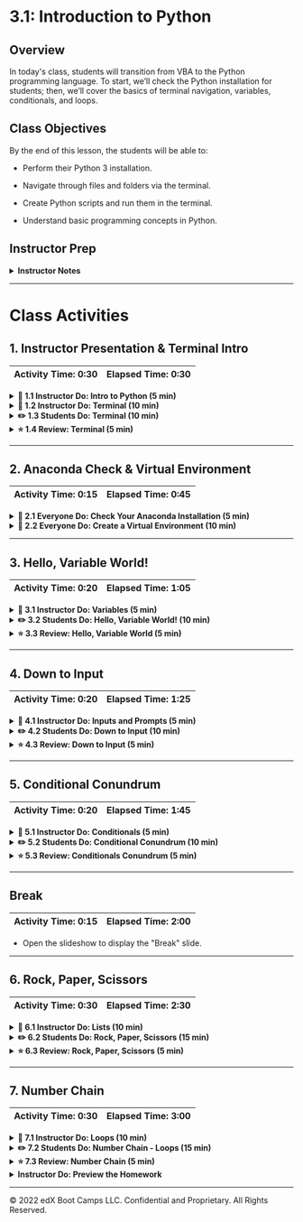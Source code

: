 # 3.1: Introduction to Python

## Overview

In today's class, students will transition from VBA to the Python programming language. To start, we’ll check the Python installation for students; then, we’ll cover the basics of terminal navigation, variables, conditionals, and loops.

## Class Objectives

By the end of this lesson, the students will be able to:

* Perform their Python 3 installation.

* Navigate through files and folders via the terminal.

* Create Python scripts and run them in the terminal.

* Understand basic programming concepts in Python.

## Instructor Prep

<details>
  <summary><strong>Instructor Notes</strong></summary>

* Students should have installed Anaconda before class. Today, the students will be using Python from their Anaconda installation. Take a moment to ensure that everyone has installed Anaconda. After a brief tutorial on using Git Bash and Mac terminal, the students will be creating the virtual environment that will be used with Juptyer Notebook and Pandas next week.

* Students may find themselves frustrated by some of the quirks that Git Bash and terminal, and Python. It’s important that you maintain a positive tone and are prepared to help the class fix whatever bugs they encounter.

* Try to identify confused students who may be reluctant to raise their hands and ask for assistance. Have the TAs circulate during the sections of the lesson that deal with console commands, especially as very few students will have ever worked with a computer this way. Also, regularly encourage the class to ask questions whenever they are confused, and reassure them that confusion is simply part of the learning process.

* Have your TAs refer to the [Time Tracker](TimeTracker.xlsx) to stay on track.

* If you have issues with any of today's activities, you may report them [here](http://tiny.cc/BootCampFeedback).

</details>

- - -

# Class Activities

## 1. Instructor Presentation & Terminal Intro

| Activity Time:       0:30 |  Elapsed Time:      0:30  |
|---------------------------|---------------------------|

<details>
  <summary><strong>📣 1.1 Instructor Do: Intro to Python (5 min)</strong></summary>

* Open the [slideshow](https://docs.google.com/presentation/d/1dd31Qpb8ksD2tUfeQT4b9qr44Vz-EB8ZbPl5ACwQoRQ/edit?usp=sharing), and use the first few slides to facilitate your welcome to the class. Cover the following points:

  * Welcome students, and explain that we will now proceed to a more traditional programming language, Python, which we’ll be working with for the next several weeks.

  * Explain to students that the most significant change from Visual Basic will be the syntax; the fundamental concepts are the same.

</details>

<details>
  <summary><strong>📣 1.2 Instructor Do: Terminal (10 min)</strong></summary>

* Continue using the slideshow to accompany this demonstration.

* Explain that all Python code will be executed through either Git Bash or the Mac Terminal. Windows users should always use Git Bash, and Mac users should use the Terminal.

* Send out [CommonCommands.txt](Activities/01-Ins_Terminal/Solved/CommonCommands.txt) for the students to use as a reference.

* Open up the terminal or Git Bash, and guide students through the following commands:

  * `cd` changes the directory.

  * `cd ~` changes to the home directory.

  * `cd ..` moves up one directory.

  * `ls` lists files in the folder.

  * `pwd` shows the current directory.

  * `mkdir <FOLDERNAME>` creates a new directory with the FOLDERNAME.

  * `touch <FILENAME>` creates a new file with the FILENAME.

  * `rm <FILENAME>` deletes a file.

  * `rm -r <FOLDERNAME>` deletes a folder; note the “-r” to students.

  * `open .` opens the current folder on Macs.

  * `explorer .` opens the current folder on Windows.

  * `open <FILENAME>` opens a specific file on Macs.

  * `explorer <FILENAME>` opens a specific file on Windows.

  * The following image captures a demonstration of the listed commands.
  ![Terminal Example](Images/TerminalExample.png).

* Take a moment to answer any questions before proceeding.

* Now that you have demonstrated basic terminal navigation, guide students through editing Python files and running them in the terminal.

  * Create and navigate into a `PythonStuff` folder on the desktop.

  * Create and open `first_file.py` using the text editor.

  * Add `print("This is my first Python file")`, and save the code.

  * Return to the terminal, and run the file using `python first_file.py`.

  * Explain that `python <FILENAME>.py` tells the computer that this is a Python file and to run the code.

  * The following image captures these commands in the terminal:

  ![Terminal Example](Images/02-Terminal_Example.png)

  * Repeat the process with `second_file.py`, using the code `print("This is my second python file")`.

</details>

<details>
  <summary><strong>✏️ 1.3 Students Do: Terminal (10 min)</strong></summary>

* Now, students will do some work in the terminal. They’ll create three folders and a pair of Python files to print strings of their own creation to the console.

* After answering any questions that students have about the activity, send out the instructions.

* Open the slideshow, and use the next slides as an accompaniment to the activity.

* **Instructions**

* Use the following instructions and commands in your terminal:

  * Create a folder called `LearnPython`.

  * Navigate into the folder.

  * Inside `LearnPython`, create another folder called `Assignment1`.

  * Inside `Assignment1`, create a file called `quick_python.py`.

  * Add a print statement to `quick_python.py`.

  * Run `quick_python.py`.

  * Return to the `LearnPython` folder.

  * Inside `LearnPython`, create another folder called `Assignment2`.

  * Inside `Assignment2`, create a file called `quick_python2.py`.

  * Add a different print statement to `quick_python2.py`.

  * Run `quick_python2.py`.

</details>

<details>
  <summary><strong>⭐ 1.4 Review: Terminal (5 min)</strong></summary>

* Open and send out [TerminalGamesSolved.sh](Activities/02-Stu_TerminalTest/Solved/TerminalGamesSolved.sh), then work through the solution code in the terminal while displaying the results on the computer.

* Cover the following key points during your review of this activity:

  * `mkdir` will make the directories.

  * `cd` changes into directories.

  * `touch` will create the file. It will be empty.

  * To add lines of code to these files, simply edit them in a text editor.

  * Then, we can run the code using `python quick_python.py`. Remind students using Macs to run the `which python` command, which will allow them to check that they are using Anaconda's Python (3.7+) instead of the default Mac version (2.7).

  * `cd ..` will take you back **one** level to the `LearnPython` folder, where the process can be repeated.

  * `cd ../..` will take you back **two** levels.

  * Demonstrate and discuss the benefit of using the tab key for autocompletion while typing the path to a directory or running a file.

  * Demonstrate and discuss the benefits of using the _up_ and _down_ arrow keys instead of repeatedly typing commands or using the tab key.

  * Finally, guide students through the process of retrieving their command history by typing `history` on the command line.

</details>

- - -

## 2. Anaconda Check & Virtual Environment

| Activity Time:       0:15 |  Elapsed Time:      0:45  |
|---------------------------|---------------------------|

<details>
  <summary><strong>🎉 2.1 Everyone Do: Check Your Anaconda Installation (5 min)</strong></summary>

* Open the slideshow, and use the next slides for this activity.

* Quickly check that students have `conda` installed and added to their path.

* Open up the console, and have students follow along.

  * Enter `conda --version`, which will display the version of Anaconda installed, as in the following image:

    ![Anaconda Version](Images/conda_version.png)

* Have TAs help any students who are experiencing difficulty. The most common problem will likely be that some students with Windows don't have the Anaconda PATH variable set.

  * This can be fixed manually by adding the PATH to Windows' environment variables. An easier solution is to uninstall/reinstall Anaconda and make sure to check the "Install to Path" box that comes up in a menu.

</details>

<details>
  <summary><strong>🎉 2.2 Everyone Do: Create a Virtual Environment (10 min)</strong></summary>

* Continue stepping through the slideshow as an accompaniment to this activity.

* Next, proceed to an explanation of [managing virtual environments](https://conda.io/docs/user-guide/tasks/manage-environments.html).

  * Virtual environments create an isolated environment for Python projects.

  * Explain how different projects can have different dependencies.

  * Explain how different projects might also use different types and versions of libraries.

  * This virtual environment will make sure that everyone has all the right dependencies for future class activities.

* Create the `PythonData` virtual environment that will run Python 3.7. This will help solve issues where students have multiple versions of Python installed.

  * First, send out the [Mac OSX requirements file](intro_python_requirements_osx.yml) and [Windows requirements files](intro_python_requirements_windows.yml) to students, and have them save the file for their operating system to their desktop.

    * Inform the students that these files will tell Anaconda which version of Python and compatible libraries to install in their virtual environment. Throughout the course they will use the libraries in this virtual environment.

  * Using the command line, have the students navigate to their desktop using the commands they learned in the previous activity.

  * Then, have the students type and run `conda env create -f <intro python requirements file>` in the terminal.

    * **Note:** Conda will use the first line of the "yaml" file, `name: PythonData`, to create the `PythonData` environment.

    * Ensure that students use the appropriate requirements file for their operating system.

    * Let the students know that this installation may take a few minutes.

  * Once the installation is complete, have the students type and enter `conda activate PythonData` to activate the environment.

  * Point out that when `(PythonData)` appears in the terminal window, they are in their virtual `PythonData` environment.

  * Now, make sure that everyone is using the correct version of Python by entering `python --version`, as in the following image:

    ![Python version](Images/python_version.png)

  * Finally, explain that you can exit the environment by entering `conda deactivate`.

* Remind students that they will need to activate their environment each time they open a new terminal. Windows users should always use `git-bash` for their terminal.

</details>

- - -

## 3. Hello, Variable World!

| Activity Time:       0:20 |  Elapsed Time:      1:05  |
|---------------------------|---------------------------|

<details>
  <summary><strong>📣 3.1 Instructor Do: Variables (5 min)</strong></summary>

* Continue through the slideshow, using the next few slides to faciliate a discussion about variables.

* Open and share [variables.py](Activities/03-Ins_Variables/Solved/variables.py), and explain to students that variables let us store information that we can use later.

  * Remind students how VBA accessed certain values when they referred to a specific cell. This is essentially what a variable does in Python&mdash;it stores a value.

* Guide students through the code, and explain the following points:

  * Variables can store different data types, like strings, integers, and an entirely new data type called Booleans, which hold `True` or `False` values.

    ```python
    # Creates a variable with a string "Frankfurter"
    title = "Frankfurter"

    # Creates a variable with an integer 80
    years = 80

    # Creates a variable with the boolean value of True
    expert_status = True
    ```

  * We can print statements that include variables, but traditional Python formatting won't concatenate strings with other data types. This means integers and Booleans must be cast as strings using the `str()` function.

    ```python
    # Prints a statement adding the variable
    print("Nick is a professional " + title)

    # Convert the integer years into a string and prints
    print("He has been coding for " + str(years) + " years")

    # Converts a boolean into a string and prints
    print("Expert status: " + str(expert_status))
    ```

  * Alternatively, the **f-string** method of string interpolation allows strings to be formatted with different data types. Demonstrate the differences by refactoring the last print statement as an f-string:

    ```python
    # An f-string accepts all data types without conversion
    print(f"Expert status: {expert_status}")
    ```

* Send out the following reference guide for [Python 3's f-Strings](https://realpython.com/python-f-strings/).

* Answer any questions that students may have before moving on to the next activity.

</details>

<details>
  <summary><strong>✏️ 3.2 Students Do: Hello, Variable World! (10 min)</strong></summary>

* Continue through the slideshow, using the next slides as an accompaniment to this activity.

* Now it’s time to create a simple Python application that uses variables. The application will run calculations on integers and print strings out to the console.

* Open up [04-Stu_HelloVariableWorld](Activities/04-Stu_HelloVariableWorld/Solved/HelloVariableWorld.py) within the command line, and run and discuss the code to give students an idea of how the application should function, as captured in the following image:

  ![Hello Variable World](Images/04-HelloVariableWorld_Output.png)

* Then, send out the following instructions:

* **Instructions**

  * Create two variables, called `name` and `country`, that will hold strings.

  * Create two variables, called `age` and `hourly_wage`, that will hold integers.

  * Create a variable called `satisfied`, which will hold a Boolean.

  * Create a variable called `daily_wage`, which will hold the value of `hourly_wage` multiplied by 8.

  * With an `f-string`, print the `daily_wage` and `satisfied` variables.

</details>

<details>
  <summary><strong>⭐ 3.3 Review: Hello, Variable World (5 min)</strong></summary>

* Open [HelloVariableWorld.py](Activities/04-Stu_HelloVariableWorld/Solved/HelloVariableWorld.py), share the file with the students, and go over the solution file line by line with the class, answering whatever questions students may have.

* Cover the following key points during the discussion:

  * Each variable has to be declared individually but does not have to be cast at declaration. Python figures out the data type on its own.

  * Integer variables can be placed into calculations by using their name.

  * Even though Booleans look like strings, they do not use quotations in their declaration, as in the following image:

    ![Declaring Variables](Images/04-HelloVariableWorld_Variables.png)

  * When traditionally printing out integers and Booleans with strings, the variables must also be cast as strings. Without casting them as strings, the console will return an error.

  ```python
  # Print out the user's age
  print("You are " + str(age) + " years old")
  ```

  * When using an f-string, integers and Booleans do not need to be cast as strings. Also, the syntax is slightly different: variables are enclosed in curly braces, there are no plus signs, and there is a single set of quotation marks around the entire string.

  ```python
  # With an f-string, print out the daily wage that was calculated
  print(f"You make {daily_wage} per day")

  # With an f-string, print out whether the users were satisfied
  print(f"Are you satisfied with your current wage? {satisfied}")
  ```

</details>

- - -

## 4. Down to Input

| Activity Time:       0:20 |  Elapsed Time:      1:25  |
|---------------------------|---------------------------|

<details>
  <summary><strong>📣 4.1 Instructor Do: Inputs and Prompts (5 min)</strong></summary>

*  Continue through the slideshow to faciliate discussion of the next topic.

* Open [inputs.py](Activities/05-Ins_Prompts/Solved/inputs.py), then run the code within the terminal before opening the code in the text editor, as in the following image:

  ![input terminal](Images/inputs.png)

* Next, explain how the code completes the following actions:

  * It takes input from the command line after printing a prompt to the terminal.

  * The variable `name` will store the user's response to the prompt.

  * Every response to an input is stored as a string regardless of the characters entered. Therefore, variables that are intended as integers must be cast as integers to be used in calculations.

  * The `bool()` function always returns `True` if any text is inside of it; technically, any nonempty string will evaluate to `True`.

  * Print statements can be concatenated with variables as long as they are also strings or are cast as strings.

    ```python
    # Collects the user's input for the prompt "What is your name?"
    name = input("What is your name? ")

    # Collects the user's input for the prompt "How old are you?"
    # and converts the string to an integer.
    age = int(input("How old are you? "))

    # Collects the user's input for the prompt "Is input truthy?"
    # and converts it to a boolean.
    # Note that non-zero, non-empty objects are truth-y.
    trueOrFalse = bool(input("Is the input truthy? "))

    # Creates three print statements that respond with the output.
    print("My name is " + str(name))
    print("I will be " + str(age + 1) + " next year.")
    print("The input was converted to " + str(trueOrFalse))
    ```

</details>

<details>
  <summary><strong>✏️ 4.2 Students Do: Down to Input (10 min)</strong></summary>

* Continue through the slideshow, using the next slides as an accompaniment to this activity.

* This activity will give students a chance to work on storing inputs from the command line and running code based on the values entered.

* Open up [06-Stu_DownToInput](Activities/06-Stu_DownToInput/Solved/DownToInput.py) within the command line, run the code, and discuss with students how the application should function. The following image captures the code:

  ![Down to Input Code](Images/06-DownToInput_Output.png)

* Then, send out the following instructions:

* **Instructions:**

  * Create two different variables, one to take the input of your first name and one for your neighbor's first name.

  * Create two more inputs to ask how many months you and your neighbor have been coding.

  * Finally, display a result with both your names and the total amount of months you’ve been coding.

</details>

<details>
  <summary><strong>⭐ 4.3 Review: Down to Input (5 min)</strong></summary>

* Open [DownToInput.py](Activities/06-Stu_DownToInput/Solved/DownToInput.py), send out the file, and go over the solution file line by line with the class, answering whatever questions students may have.

* Cover the following key points in your discussion:

  * We set the variables `your_first_name` and `neighbor_first_name` using two inputs; since they are strings, they will not need to be cast later on.

  * The `months_you_coded` and `months_neighbor_coded` are set using two more inputs. They have to be added together, so they will need to be cast as integers later on.

  * After calculating the total number of months, this new integer variable will have to be cast as a string to be printed, as in the following image:

    ![Input Code](Images/06-DownToInput_Code.png)

</details>

- - -

## 5. Conditional Conundrum

| Activity Time:       0:20 |  Elapsed Time:      1:45  |
|---------------------------|---------------------------|

<details>
  <summary><strong>📣 5.1 Instructor Do: Conditionals (5 min)</strong></summary>

* Continue the slideshow to facilitate discussion of the next topic.

* Open [conditionals.py](Activities/07-Ins_Conditionals/Solved/conditionals.py) in a text editor, and review the code with the class.

* Students should be familiar with conditionals from their time with VBA. Explain that the logic in Python is nearly the same; the primary differences are the syntax and indentation.

  * Python uses `if`, `elif`, and `else` to create conditionals. Emphasize that we should always pay attention to the letter case and spelling.

  * Conditional statements are concluded with a colon. Because Python reads blocks of code based on indentation, all lines after the colon **must** be indented to be considered a part of that code block, as in the following image:

    ![Python Indentation](Images/07-Conditionals_Indent.png)

  * All sorts of operators, including greater than, less than, and equal to, can be used to create logic tests for conditionals.

  * The condition `is equal to` uses `==`, while variable assignment uses one equal sign.

  * Multiple logic tests can be checked within a single conditional statement. If we use the term `and`, both tests must return `True`, while `or` requires that only one test return as true.

  * Conditionals can even be nested, allowing programmers to perform logic tests based on whether or not the original logic test returned as `True`, as in the following image:

    ![Conditional Code](Images/07-Conditionals_Code.png)

* Answer any questions that the class may have before sending out the code for students to reference during the next exercise.

</details>

<details>
  <summary><strong>✏️ 5.2 Students Do: Conditional Conundrum (10 min)</strong></summary>


* Continue through the slideshow, using the next slides as an accompaniment to this activity.

* During this activity, students will review prewritten conditionals and predict the lines that will be printed to the console.

* Send out the following file and instructions:

* **File:**

  * [conditionals_unsolved.py](Activities/08-Stu_ConditionalConundrum/Unsolved/conditionals_unsolved.py)

* **Instructions:**

  * Go through the conditionals in the provided code, and predict what lines will be printed to the console.

  * Do not run the code at first. Try to follow the thought process for each chunk of code and then make a guess. Only after coming up with a guess for each section should you run the application.

</details>

<details>
  <summary><strong>⭐ 5.3 Review: Conditionals Conundrum (5 min)</strong></summary>

* Open up the code contained within [08-Stu_conditionalConundrum](Activities/08-Stu_ConditionalConundrum/Solved/conditionals_solved.py), share the file, and go over the solution file line by line with the class, answering whatever questions students may have.

* Cover the following key points during your discussion:

  * The `if` statement for the first chunk of code, captured in the following image, checks whether `10 > 10`, which is false. Therefore, the code returns "ooo needs some work", as captured in the following image:

    ![First Chunk](Images/08-ConditionalsConundrum_FirstChunk.png)

  * In the second chunk of code, captured in the following image, the length of "Dog" is 3 and `x` is 5; thus, the statement for the second chunk of code is true, and the code will return "Question 2 works!", as captured in the following image:

    ![Second Chunk](Images/08-ConditionalsConundrum_SecondChunk.png)

  * The addition of the `and` statement to the third chunk of code, captured in the following image, means that both logic tests need to return `True` to run. Thankfully, both do, so "GOT QUESTION 3!" is printed, as captured in the following image:

    ![Third Chunk](Images/08-ConditionalsConundrum_ThirdChunk.png)

  * Conditionals work line by line. The logic tests in chunk four, captured in the following image, do not return as `True` until the third conditional; therefore, "Dan is in group three" is printed, as captured in the following image:

    ![Fourth Chunk](Images/08-ConditionalsConundrum_FourthChunk.png)

  * Within chunk five, captured in the following image, one of the conditions is met in the third conditional, but it's not until getting into the `or` statement of the fourth conditional that the logic test finally returns as `True`, as captured in the following image:

    ![Fifth Chunk](Images/08-ConditionalsConundrum_FifthChunk.png)

* Ask the class if anyone would like to share their creations from the bonus section of the activity.

  * Have students slack out their code and explain how their conditional puzzles worked with the class.

</details>

- - -

## Break

| Activity Time:       0:15 |  Elapsed Time:      2:00  |
|---------------------------|---------------------------|

* Open the slideshow to display the "Break" slide.

- - -

## 6. Rock, Paper, Scissors

| Activity Time:       0:30 |  Elapsed Time:      2:30  |
|---------------------------|---------------------------|

<details>
  <summary><strong>📣 6.1 Instructor Do: Lists (10 min)</strong></summary>

* Continue the slideshow to facilitate discussion of the next topic.

* Welcome students back from break, and let them know that **lists** are the next data type that we’ll be covering.

  * Lists are the Python equivalent of arrays in VBA. Like arrays, lists hold multiple pieces of data within one variable.

  * Lists can hold multiple types of data, such as strings, integers, and Boolean values&mdash;all can be stored within a single list!

* Open and share [lists.py](Activities/09-Ins_List/Solved/lists.py), then explain how to create a list, called `myList`, with a mix of data types:

  * The `append` method can add elements to the end of a list.

  * The `index` method returns the numeric location of a given value within a list.

  * The `len` function returns the length of a list.

  * The `remove` method deletes a given value from a list.

  * The `pop` method can be used to remove a value by index.

    * Remind students that indexing in lists starts at `0`.

  * The following image captures the code for this demonstration.

  ![List Methods](Images/09-Lists_ListMethods.png)

* Python also has a data type called "tuples," which are functionally similar to lists in what they can store&mdash;but they are immutable.

  * Although lists in Python can be modified after their creation, tuples can never be modified after their declaration.

  * Tuples tend to be more efficient to navigate through than lists; they also protect the data stored within from being changed.

  * For more info on tuples, have your students check out this [quora question](https://www.quora.com/What-advantages-do-tuples-have-over-lists).

  * The following image captures how to create a tuple:

  ![Tuple Creation](Images/09-Lists_Tuples.png)

* Answer any questions that students may have about lists before moving on to the next activity.

</details>

<details>
  <summary><strong>✏️ 6.2 Students Do: Rock, Paper, Scissors (15 min)</strong></summary>

* Continue through the slideshow, using the next slides as an accompaniment to this activity.

* For this activity, students will be creating a simple game of Rock, Paper, Scissors that will work within the console.

* Open [RPS_Solved.py](Activities/10-Stu_RockPaperScissors/Solved/RPS_Solved.py) within the terminal, then run and discuss the application, which is captured in the following image:

  ![RPS](Images/10-RPS_output.png)

* Open [RPS_Unsolved.py](Activities/10-Stu_RockPaperScissors/Unsolved/RPS_Unsolved.py) within a text editor, and tell students that this will be their starter code.

* Explain how the code imports a module called `random`, which will allow the computer to make a choice randomly from a list of actions.

* Mention to students that they will delve into modules during the next class.

* Direct the class to the [documentation](https://docs.python.org/3.7/library/random.html) for the `random` module; explain how importing the `random` library will give them access to all these functions within their code.

* Then, send out the following file and instructions:

* **File**

  * [RPS_Unsolved.py](Activities/10-Stu_RockPaperScissors/Unsolved/RPS_Unsolved.py)

* **Instructions:**

  * Using the terminal, take an input of `r`, `p`, or `s` for rock, paper, or scissors.

  * Have the computer randomly pick one of these three choices.

  * Compare the user's input to the computer's choice to determine if the user won, lost, or tied.

  * **Hints:**

    * Look into this [stackoverflow](https://stackoverflow.com/questions/306400/how-to-randomly-select-an-item-from-a-list) question for help with using the `random` module to select a value from a list.

</details>

<details>
  <summary><strong>⭐ 6.3 Review: Rock, Paper, Scissors (5 min)</strong></summary>

* Open up the code contained within [RPS_Solved.py](Activities/10-Stu_RockPaperScissors/Solved/RPS_Solved.py), share the file with students, and go over the solution file line by line with the class, answering whatever questions students may have.

* Cover the following key points during your discussion:

  * In the starter code, `random.choice` will make a random selection from the `options` list for the computer and then store its pick within a variable called `computer_choice`.

  * The application prompts the user for their option and stores it within a variable called `user_choice`.

  * Knowing that rock beats scissors, scissors beats paper, and paper beats rock, the code can be organized into a series of conditional statements to compare the user's choice to the computer's choice, as in the following image:

  ![RPS Conditionals](Images/10-RPS_Conditionals.png)

</details>

- - -

## 7. Number Chain

| Activity Time:       0:30 |  Elapsed Time:      3:00  |
|---------------------------|---------------------------|

<details>
  <summary><strong>📣 7.1 Instructor Do: Loops (10 min)</strong></summary>

* Continue the slideshow to facilitate discussion of the next topic.

* Although we covered loops during our VBA classes, students may struggle to grasp the corresponding Python syntax. Pause for questions as you proceed through the activity.

* Open up [11-Ins_Loops](Activities/11-Ins_Loops/Solved/LoopDeeLoop.py) within a text editor, and explain the following points:

  * The variable `x` is created within the loop statement and could theoretically take on any name as long as it is unique.

  * When looping through a range of numbers, Python will halt the loop one number before the final number. For example, when looping from 0 to 5, the code will run five times, but `x` will only ever be printed as 0 through 4.

  * When provided with a single number, `range()` will always start the loop at 0. However, when provided with two numbers, the code will loop from the first number until it reaches one fewer than the second number.

  * The following image captures code for range loops:

    ![Range Loops](Images/11-Loops_Range.png)

  * Python can also loop through all the letters within a string or all the values stored within a list by using the syntax `for <variable> in <string or list>:`, as in the following image:

    ![String Lists](Images/11-Loops_StringList.png)

  * `while` loops, captured in the following image, will run blocks of code just like a `for` loop, but they will continue looping for as long as a condition is met.

    ![While Loops](Images/11-Loops_While.png)

</details>

<details>
  <summary><strong>✏️ 7.2 Students Do: Number Chain - Loops (15 min)</strong></summary>

* Continue through the slideshow, using the next slides as an accompaniment to this activity.

* Next up, students will complete a number chain exercise that will take user input and print out a string of numbers. Feel free to add extra time to this exercise, as it is the last of the day and is critical to understanding how loops work.

* Open [NumberChain_Solved.py](Activities/12-Stu_NumberChain-Loops/Solved/NumberChain_Solved.py), and run and discuss the code, which is captured in the following GIF:

  ![Number Chain Basic](Images/numberchain-basic.gif)

* Then, send out the following instructions:

* **Instructions:**

  * Using a `while` loop, ask the user "How many numbers?", and then print out a chain of numbers in increasing order from 0 to the user-input number.

  * After the results have been printed, ask the user if they would like to continue.
    * If "y" is entered, keep the chain running by inputting a new number and starting a new count from 0 to the new user-input number.
    * If "n" is entered, exit the application.

  * **Bonus:**

    * Rather than just displaying numbers starting from 0, have the numbers begin at the end of the previous chain.

</details>

<details>
  <summary><strong>⭐ 7.3 Review: Number Chain (5 min)</strong></summary>

* Open up the code contained within [NumberChain_Solved.py](Activities/12-Stu_NumberChain-Loops/Solved/NumberChain_Solved.py), share the file with students, and go over the solution file line by line with the class, answering whatever questions students may have.

* For the regular solution, explain:

  * The initial value for `user_play` is set to "y" so the `while` loop will start running. This loop will continue to run as long as the value of `user_play` is "y" at the end of the code block.

  * An input number is asked for, and then a `for` loop will run to count from 0 to that number.

  * The user is then prompted to enter "y" if they would like to create a new number chain or "n" if they would like to terminate the application.

    ```python
    # Initial variable to track game play
    user_play = "y"

    # While we are still playing...
    while user_play == "y":

        # Ask the user how many numbers to loop through
        user_number = input("How many numbers? ")

        # Loop through the numbers. (Be sure to cast the string into an integer.)
        for x in range(int(user_number)):

            # Print each number in the range
            print(x)

        # Once complete...
        user_play = input("Continue: (y)es or (n)o? ")
    ```

* For the bonus solution, just add in a variable called `start_number` with an initial value of 1 and whose value will be set to the last number used in the loop after the `for` loop has completed.

  * The `for` loop will now run from the range of `start_number` to `user_number` plus `start_number`. Explain that this means that the code will always count up from the previous input amount to the new input amount.

</details>

<details>
  <summary><strong>Instructor Do: Preview the Homework</strong></summary>

* With any remaining time, give a preview of the homework. Explain that students will be reading from a CSV file and formulating the results using Python. Note that they will be given two datasets, and their scripts will need to work for each. Encourage them that they may not have all the tools to complete this homework after today's class, but they will by the end of the week.

</details>

- - -

© 2022 edX Boot Camps LLC. Confidential and Proprietary. All Rights Reserved.
